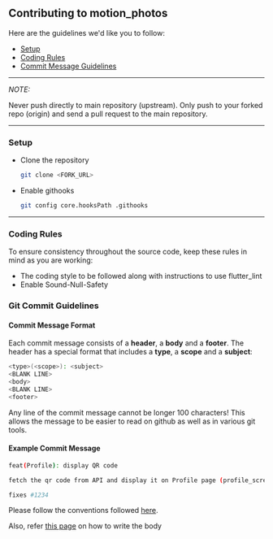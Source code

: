 ## Contributing to motion_photos

Here are the guidelines we'd like you to follow:
- [Setup](#setup)
- [Coding Rules](#rules)
- [Commit Message Guidelines](#commit)

---
*NOTE:*

Never push directly to main repository (upstream). Only push to your forked repo (origin) and send a pull request to
the main repository.

---

### <a id="setup"></a> Setup

* Clone the repository
    ```sh
    git clone <FORK_URL>
    ```
* Enable githooks
    ```sh
    git config core.hooksPath .githooks
    ```

---

### <a id="rules"></a> Coding Rules

To ensure consistency throughout the source code, keep these rules in mind as you are working:

- The coding style to be followed along with instructions to use flutter_lint
- Enable Sound-Null-Safety

### <a id="commit"></a> Git Commit Guidelines

#### Commit Message Format

Each commit message consists of a **header**, a **body** and a **footer**. The header has a special
format that includes a **type**, a **scope** and a **subject**:

```bash
<type>(<scope>): <subject>
<BLANK LINE>
<body>
<BLANK LINE>
<footer>
```

Any line of the commit message cannot be longer 100 characters! This allows the message to be easier to read on github
as well as in various git tools.

#### Example Commit Message

```bash
feat(Profile): display QR code

fetch the qr code from API and display it on Profile page (profile_screen.dart)

fixes #1234
```

Please follow the conventions followed [here](http://karma-runner.github.io/latest/dev/git-commit-msg.html).

Also, refer [this page](https://chris.beams.io/posts/git-commit/) on how to write the body